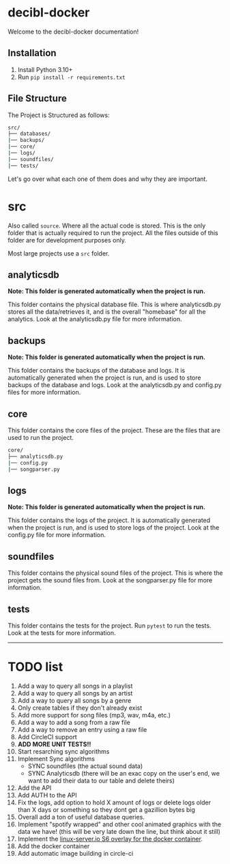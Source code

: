 # decibl-docker

Welcome to the decibl-docker documentation!


## Installation

1. Install Python 3.10+
2. Run `pip install -r requirements.txt`

## File Structure

The Project is Structured as follows:

<!-- src/ has backups/ databases/ core/ logs/ soundfiles/ tests/ -->

```bash
src/
├── databases/
|── backups/
|── core/
|── logs/
|── soundfiles/
|── tests/
```

Let's go over what each one of them does and why they are important.

# src

Also called `source`. Where all the actual code is stored. This is the only folder that is actually required to run the project. All the files outside of this folder are for development purposes only.

Most large projects use a `src` folder.

## analyticsdb

**Note: This folder is generated automatically when the project is run.**

This folder contains the physical database file. This is where analyticsdb.py stores all the data/retrieves it, and is the overall "homebase" for all the analytics. Look at the analyticsdb.py file for more information.

## backups

**Note: This folder is generated automatically when the project is run.**

This folder contains the backups of the database and logs. It is automatically generated when the project is run, and is used to store backups of the database and logs. Look at the analyticsdb.py and config.py files for more information.

## core

This folder contains the core files of the project. These are the files that are used to run the project.

```bash
core/
├── analyticsdb.py
|── config.py
|── songparser.py
```

## logs

**Note: This folder is generated automatically when the project is run.**

This folder contains the logs of the project. It is automatically generated when the project is run, and is used to store logs of the project. Look at the config.py file for more information.

## soundfiles

This folder contains the physical sound files of the project. This is where the project gets the sound files from. Look at the songparser.py file for more information.

## tests

This folder contains the tests for the project. Run `pytest` to run the tests. Look at the tests for more information.

---

# TODO list

1. Add a way to query all songs in a playlist
2. Add a way to query all songs by an artist
3. Add a way to query all songs by a genre
4. Only create tables if they don't already exist
5. Add more support for song files (mp3, wav, m4a, etc.)
6. Add a way to add a song from a raw file
7. Add a way to remove an entry using a raw file
8. Add CircleCI support
9. **ADD MORE UNIT TESTS!!**
10. Start resarching sync algorithms
11. Implement Sync algorithms
    - SYNC soundfiles (the actual sound data)
    - SYNC Analyticsdb (there will be an exac copy on the user's end, we want to add their data to our table and delete theirs)
12. Add the API
13. Add AUTH to the API
14. Fix the logs, add option to hold X amount of logs or delete logs older than X days or something so they dont get a gazillion bytes big
15. Overall add a ton of useful database queries.
16. Implement "spotify wrapped" and other cool animated graphics with the data we have! (this will be very late down the line, but think about it still)
17. Implement the [linux-server.io S6 overlay for the docker container](https://github.com/just-containers/s6-overlay).
18. Add the docker container
19. Add automatic image building in circle-ci
